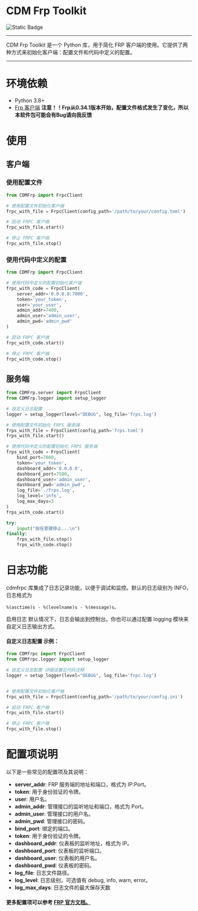 # CDM Frp Toolkit
![Static Badge](https://img.shields.io/badge/Only-CodeManStudio-blue)

---

CDM Frp Toolkit 是一个 Python 库，用于简化 FRP 客户端的使用。它提供了两种方式来初始化客户端：配置文件和代码中定义的配置。

---
# 环境依赖
- Python 3.8+
- [Frp 客户端](https://github.com/fatedier/frp/releases)
****注意！！Frp从0.34.1版本开始，配置文件格式发生了变化，所以本软件包可能会有Bug请向我反馈****

# 使用
## 客户端
### 使用配置文件

````python
from CDMFrp import FrpcClient

# 使用配置文件初始化客户端
frpc_with_file = FrpcClient(config_path='/path/to/your/config.toml')

# 启动 FRPC 客户端
frpc_with_file.start()

# 停止 FRPC 客户端
frpc_with_file.stop()
 ````

### 使用代码中定义的配置

````python
from CDMFrp import FrpcClient

# 使用代码中定义的配置初始化客户端
frpc_with_code = FrpcClient(
    server_addr='0.0.0.0:7000',
    token='your_token',
    user='your_user',
    admin_addr=7400,
    admin_user='admin_user',
    admin_pwd='admin_pwd'
)

# 启动 FRPC 客户端
frpc_with_code.start()

# 停止 FRPC 客户端
frpc_with_code.stop()
````
## 服务端
````python
from CDMFrp.server import FrpsClient
from CDMFrp.logger import setup_logger

# 自定义日志配置
logger = setup_logger(level="DEBUG", log_file='frps.log')

# 使用配置文件初始化 FRPS 服务端
frps_with_file = FrpsClient(config_path='frps.toml')
frps_with_file.start()

# 使用代码中定义的配置初始化 FRPS 服务端
frps_with_code = FrpsClient(
    bind_port=7000,
    token='your_token',
    dashboard_addr='0.0.0.0',
    dashboard_port=7500,
    dashboard_user='admin_user',
    dashboard_pwd='admin_pwd',
    log_file='./frps.log',
    log_level='info',
    log_max_days=3
)
frps_with_code.start()

try:
    input("按任意键停止...\n")
finally:
    frps_with_file.stop()
    frps_with_code.stop()
````


# 日志功能
cdmfrpc 库集成了日志记录功能，以便于调试和监控。默认的日志级别为 INFO，日志格式为 
````
%(asctime)s - %(levelname)s - %(message)s。
````

启用日志
默认情况下，日志会输出到控制台。你也可以通过配置 logging 模块来自定义日志输出方式。

#### 自定义日志配置 示例：
```` python
from CDMfrpc import FrpcClient
from CDMfrpc.logger import setup_logger

# 自定义日志配置 详细设置见代码注释
logger = setup_logger(level="DEBUG", log_file='frpc.log') 


# 使用配置文件初始化客户端
frpc_with_file = FrpcClient(config_path='/path/to/your/config.ini')

# 启动 FRPC 客户端
frpc_with_file.start()

# 停止 FRPC 客户端
frpc_with_file.stop()
````
# 配置项说明
以下是一些常见的配置项及其说明：

- **server_addr**: FRP 服务端的地址和端口，格式为 IP:Port。
- **token**: 用于身份验证的令牌。
- **user**: 用户名。
- **admin_addr**: 管理接口的监听地址和端口，格式为 Port。
- **admin_user**: 管理接口的用户名。
- **admin_pwd**: 管理接口的密码。
- **bind_port**: 绑定的端口。
- **token**: 用于身份验证的令牌。
- **dashboard_addr**: 仪表板的监听地址，格式为 IP。
- **dashboard_port**: 仪表板的监听端口。
- **dashboard_user**: 仪表板的用户名。
- **dashboard_pwd**: 仪表板的密码。
- **log_file**: 日志文件路径。
- **log_level**: 日志级别，可选值有 debug, info, warn, error。
- **log_max_days**: 日志文件的最大保存天数

#### 更多配置项可以参考 [FRP 官方文档。](https://github.com/fatedier/frp/blob/master/README_zh.md)